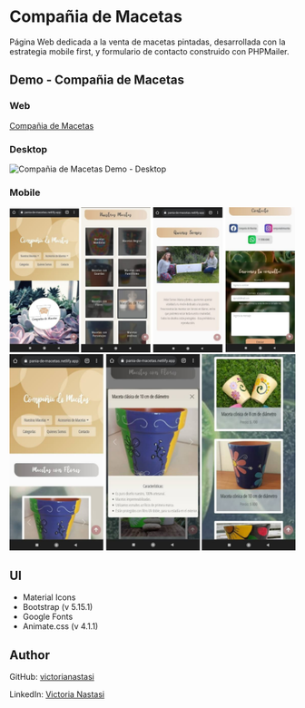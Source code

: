 # Compañia de Macetas
Página Web dedicada a la venta de macetas pintadas, desarrollada con la estrategia mobile first, y formulario de contacto construido con PHPMailer.

## Demo - Compañia de Macetas
### Web
[Compañia de Macetas](https://vnastasi.000webhostapp.com/)<br>

### Desktop
![Compañia de Macetas Demo - Desktop](demo/demo.gif)

### Mobile
![Compañia de Macetas Demo - Mobile](demo/demo1-mobile.jpg)
![Compañia de Macetas Demo - Mobile](demo/demo2-mobile.jpg)

## UI
- Material Icons
- Bootstrap (v 5.15.1)
- Google Fonts
- Animate.css (v 4.1.1)

## Author
GitHub: [victorianastasi](https://github.com/victorianastasi)

LinkedIn:  [Victoria Nastasi](https://www.linkedin.com/in/victoria-nastasi-74b007237/)
